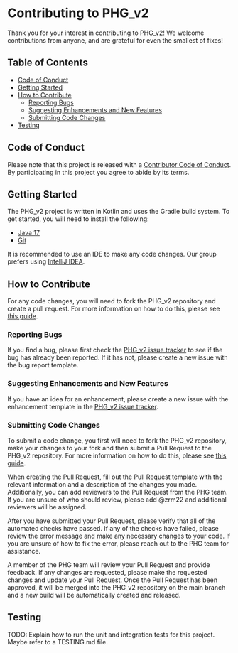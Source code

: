 # Contributing to PHG_v2
Thank you for your interest in contributing to PHG_v2! We welcome contributions from anyone, and are grateful for even the smallest of fixes!

## Table of Contents
* [Code of Conduct](#code-of-conduct)
* [Getting Started](#getting-started)
* [How to Contribute](#how-to-contribute)
     * [Reporting Bugs](#reporting-bugs)
     * [Suggesting Enhancements and New Features](#suggesting-enhancements-and-new-features)
     * [Submitting Code Changes](#submitting-code-changes)
* [Testing](#testing)

## Code of Conduct
Please note that this project is released with a [Contributor Code of Conduct](../CODE_OF_CONDUCT.md). By participating in this project you agree to abide by its terms.

## Getting Started
The PHG_v2 project is written in Kotlin and uses the Gradle build system. To get started, you will need to install the following:
* [Java 17](https://www.oracle.com/java/technologies/downloads/#java17)
* [Git](https://git-scm.com/downloads)

It is recommended to use an IDE to make any code changes.  Our group prefers using [IntelliJ IDEA](https://www.jetbrains.com/idea/download/).

## How to Contribute
For any code changes, you will need to fork the PHG_v2 repository and create a pull request.  For more information on how to do this, please see [this guide](https://docs.github.com/en/get-started/quickstart/fork-a-repo).

### Reporting Bugs
If you find a bug, please first check the [PHG_v2 issue tracker](https://github.com/maize-genetics/phg_v2/issues) to see 
if the bug has already been reported.  If it has not, please create a new issue with the bug report template.

### Suggesting Enhancements and New Features
If you have an idea for an enhancement, please create a new issue with the enhancement template in the [PHG_v2 issue tracker](https://github.com/maize-genetics/phg_v2/issues).

### Submitting Code Changes
To submit a code change, you first will need to fork the PHG_v2 repository, make your changes to your fork and then submit a Pull Request to the PHG_v2 repository.  For more information on how to do this, please see [this guide](https://docs.github.com/en/get-started/quickstart/fork-a-repo).

When creating the Pull Request, fill out the Pull Request template with the relevant information and a description of the changes you made.  
Additionally, you can add reviewers to the Pull Request from the PHG team.  
If you are unsure of who should review, please add @zrm22 and additional reviewers will be assigned. 

After you have submitted your Pull Request, please verify that all of the automated checks have passed.  If any of the checks have failed, please review the error message and make any necessary changes to your code.  If you are unsure of how to fix the error, please reach out to the PHG team for assistance.

A member of the PHG team will review your Pull Request and provide feedback.  If any changes are requested, please make the requested changes and update your Pull Request.  Once the Pull Request has been approved, it will be merged into the PHG_v2 repository on the main branch and a new build will be automatically created and released.

## Testing
TODO: Explain how to run the unit and integration tests for this project.  Maybe refer to a TESTING.md file.
